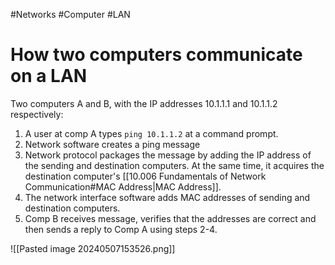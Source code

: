 #Networks #Computer #LAN 

# How two computers communicate on a LAN
Two computers A and B, with the IP addresses 10.1.1.1 and 10.1.1.2 respectively:
1. A user at comp A types `ping 10.1.1.2` at a command prompt.
2. Network software creates a ping message
3. Network protocol packages the message by adding the IP address of the sending and destination computers. At the same time, it acquires the destination computer's [[10.006 Fundamentals of Network Communication#MAC Address|MAC Address]].  
4. The network interface software adds MAC addresses of sending and destination computers.
5. Comp B receives message, verifies that the addresses are correct and then sends a reply to Comp A using steps 2-4.

![[Pasted image 20240507153526.png]]
